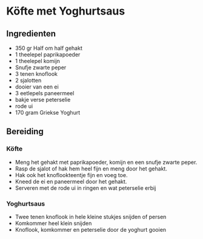 # Köfte met Yoghurtsaus

## Ingredienten

- 350 gr Half om half gehakt
- 1 theelepel paprikapoeder
- 1 theelepel komijn
- Snufje zwarte peper
- 3 tenen knoflook
- 2 sjalotten
- dooier van een ei
- 3 eetlepels paneermeel
- bakje verse peterselie
- rode ui
- 170 gram Griekse Yoghurt

## Bereiding

### Köfte

- Meng het gehakt met paprikapoeder, komijn en een snufje zwarte peper.
- Rasp de sjalot of hak hem heel fijn en meng door het gehakt.
- Hak ook het knoflookteentje fijn en voeg toe.
- Kneed de ei en paneermeel door het gehakt.
- Serveren met de rode ui in ringen en wat peterselie erbij

### Yoghurtsaus

- Twee tenen knoflook in hele kleine stukjes snijden of persen
- Komkommer heel klein snijden
- Knoflook, komkommer en peterselie door de yoghurt gooien
